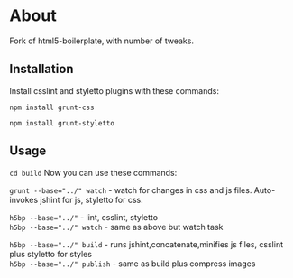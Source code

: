 # About

Fork of html5-boilerplate, with number of tweaks.

## Installation 
Install csslint and styletto plugins with these commands:  

`npm install grunt-css`

`npm install grunt-styletto`

## Usage

`cd build`
Now you can use these commands:  

`grunt --base="../" watch` - watch for changes in css and js files. Auto-invokes jshint for js, styletto for css.  


`h5bp --base="../"` - lint, csslint, styletto  
`h5bp --base="../" watch` - same as above but watch task  
  
`h5bp --base="../" build` - runs jshint,concatenate,minifies js files, csslint plus styletto for styles  
`h5bp --base="../" publish` - same as build plus compress images